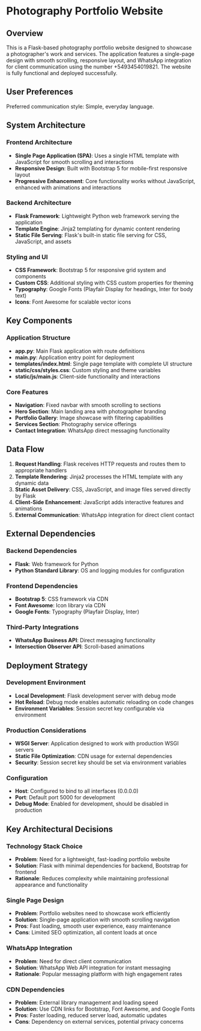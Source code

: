 # Photography Portfolio Website

## Overview

This is a Flask-based photography portfolio website designed to showcase a photographer's work and services. The application features a single-page design with smooth scrolling, responsive layout, and WhatsApp integration for client communication using the number +5493454019821. The website is fully functional and deployed successfully.

## User Preferences

Preferred communication style: Simple, everyday language.

## System Architecture

### Frontend Architecture
- **Single Page Application (SPA)**: Uses a single HTML template with JavaScript for smooth scrolling and interactions
- **Responsive Design**: Built with Bootstrap 5 for mobile-first responsive layout
- **Progressive Enhancement**: Core functionality works without JavaScript, enhanced with animations and interactions

### Backend Architecture
- **Flask Framework**: Lightweight Python web framework serving the application
- **Template Engine**: Jinja2 templating for dynamic content rendering
- **Static File Serving**: Flask's built-in static file serving for CSS, JavaScript, and assets

### Styling and UI
- **CSS Framework**: Bootstrap 5 for responsive grid system and components
- **Custom CSS**: Additional styling with CSS custom properties for theming
- **Typography**: Google Fonts (Playfair Display for headings, Inter for body text)
- **Icons**: Font Awesome for scalable vector icons

## Key Components

### Application Structure
- **app.py**: Main Flask application with route definitions
- **main.py**: Application entry point for deployment
- **templates/index.html**: Single page template with complete UI structure
- **static/css/styles.css**: Custom styling and theme variables
- **static/js/main.js**: Client-side functionality and interactions

### Core Features
- **Navigation**: Fixed navbar with smooth scrolling to sections
- **Hero Section**: Main landing area with photographer branding
- **Portfolio Gallery**: Image showcase with filtering capabilities
- **Services Section**: Photography service offerings
- **Contact Integration**: WhatsApp direct messaging functionality

## Data Flow

1. **Request Handling**: Flask receives HTTP requests and routes them to appropriate handlers
2. **Template Rendering**: Jinja2 processes the HTML template with any dynamic data
3. **Static Asset Delivery**: CSS, JavaScript, and image files served directly by Flask
4. **Client-Side Enhancement**: JavaScript adds interactive features and animations
5. **External Communication**: WhatsApp integration for direct client contact

## External Dependencies

### Backend Dependencies
- **Flask**: Web framework for Python
- **Python Standard Library**: OS and logging modules for configuration

### Frontend Dependencies
- **Bootstrap 5**: CSS framework via CDN
- **Font Awesome**: Icon library via CDN
- **Google Fonts**: Typography (Playfair Display, Inter)

### Third-Party Integrations
- **WhatsApp Business API**: Direct messaging functionality
- **Intersection Observer API**: Scroll-based animations

## Deployment Strategy

### Development Environment
- **Local Development**: Flask development server with debug mode
- **Hot Reload**: Debug mode enables automatic reloading on code changes
- **Environment Variables**: Session secret key configurable via environment

### Production Considerations
- **WSGI Server**: Application designed to work with production WSGI servers
- **Static File Optimization**: CDN usage for external dependencies
- **Security**: Session secret key should be set via environment variables

### Configuration
- **Host**: Configured to bind to all interfaces (0.0.0.0)
- **Port**: Default port 5000 for development
- **Debug Mode**: Enabled for development, should be disabled in production

## Key Architectural Decisions

### Technology Stack Choice
- **Problem**: Need for a lightweight, fast-loading portfolio website
- **Solution**: Flask with minimal dependencies for backend, Bootstrap for frontend
- **Rationale**: Reduces complexity while maintaining professional appearance and functionality

### Single Page Design
- **Problem**: Portfolio websites need to showcase work efficiently
- **Solution**: Single-page application with smooth scrolling navigation
- **Pros**: Fast loading, smooth user experience, easy maintenance
- **Cons**: Limited SEO optimization, all content loads at once

### WhatsApp Integration
- **Problem**: Need for direct client communication
- **Solution**: WhatsApp Web API integration for instant messaging
- **Rationale**: Popular messaging platform with high engagement rates

### CDN Dependencies
- **Problem**: External library management and loading speed
- **Solution**: Use CDN links for Bootstrap, Font Awesome, and Google Fonts
- **Pros**: Faster loading, reduced server load, automatic updates
- **Cons**: Dependency on external services, potential privacy concerns